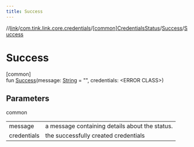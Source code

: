 ```yaml
---
title: Success
---
```

//[link](../../../../index.html)/[com.tink.link.core.credentials](../../index.html)/[[common]CredentialsStatus](../index.html)/[Success](index.html)/[Success](-success.html)



# Success



[common]\
fun [Success](-success.html)(message: [String](https://kotlinlang.org/api/latest/jvm/stdlib/kotlin/-string/index.html) = &quot;&quot;, credentials: &lt;ERROR CLASS&gt;)



## Parameters


common

| | |
|---|---|
| message | a message containing details about the status. |
| credentials | the successfully created credentials |





